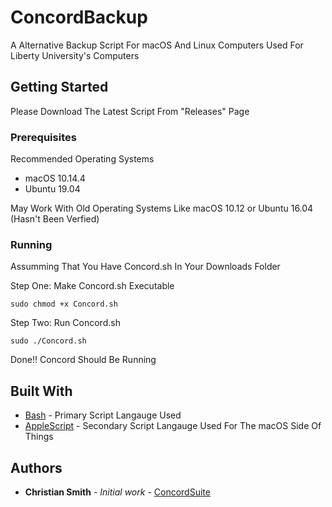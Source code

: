 # ConcordBackup

A Alternative Backup Script For macOS And Linux Computers Used For Liberty University's Computers

## Getting Started

Please Download The Latest Script From "Releases" Page

### Prerequisites

Recommended Operating Systems 
* macOS 10.14.4 
* Ubuntu 19.04

May Work With Old Operating Systems Like macOS 10.12 or Ubuntu 16.04 (Hasn't Been Verfied)

### Running
Assumming That You Have Concord.sh In Your Downloads Folder

Step One:
Make Concord.sh Executable 
```
sudo chmod +x Concord.sh
```

Step Two:
Run Concord.sh

```
sudo ./Concord.sh
```
Done!! Concord Should Be Running

## Built With

* [Bash](https://www.gnu.org/software/bash/) - Primary Script Langauge Used
* [AppleScript](https://developer.apple.com/library/archive/documentation/AppleScript/Conceptual/AppleScriptX/AppleScriptX.html) - Secondary Script Langauge Used For The macOS Side Of Things

## Authors

* **Christian Smith** - *Initial work* - [ConcordSuite](https://github.com/ConcordSuite)
